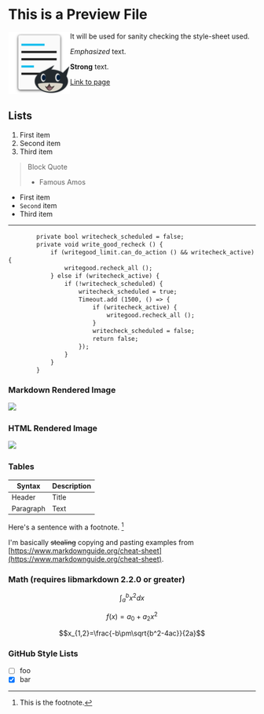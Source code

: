 # This is a Preview File

<div style="float: left; width: 25%;"><img src="data/icons/128/com.github.kmwallio.thiefmd.svg" /></div>

It will be used for sanity checking the style-sheet used.

*Emphasized* text.

**Strong** text.

[Link to page](https://thiefmd.com)

<div style="clear: both;"></div>

## Lists

1. First item
2. Second item
3. Third item

> Block Quote
> - Famous Amos

* First item
* `Second` item
* Third item

---

```vala
        private bool writecheck_scheduled = false;
        private void write_good_recheck () {
            if (writegood_limit.can_do_action () && writecheck_active) {
                writegood.recheck_all ();
            } else if (writecheck_active) {
                if (!writecheck_scheduled) {
                    writecheck_scheduled = true;
                    Timeout.add (1500, () => {
                        if (writecheck_active) {
                            writegood.recheck_all ();
                        }
                        writecheck_scheduled = false;
                        return false;
                    });
                }
            }
        }
```

### Markdown Rendered Image

![](/images/matt-hoffman-wheat.jpg)

### HTML Rendered Image

<div><img src="/images/matt-hoffman-wheat.jpg" /></div>

### Tables

| Syntax | Description |
| ----------- | ----------- |
| Header | Title |
| Paragraph | Text | 

Here's a sentence with a footnote. [^1]

I'm basically ~~stealing~~ copying and pasting examples from [https://www.markdownguide.org/cheat-sheet](https://www.markdownguide.org/cheat-sheet).

[^1]: This is the footnote.

### Math (requires libmarkdown 2.2.0 or greater)

$$\int_{a}^{b} x^2 dx$$

$$f(x)=a_0+a_2x^2$$

$$x_{1,2}=\frac{-b\pm\sqrt{b^2-4ac}}{2a}$$

### GitHub Style Lists

- [ ] foo
- [x] bar

